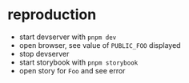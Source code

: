 # reproduction

- start devserver with `pnpm dev`
- open browser, see value of `PUBLIC_FOO` displayed
- stop devserver
- start storybook with `pnpm storybook`
- open story for `Foo` and see error





